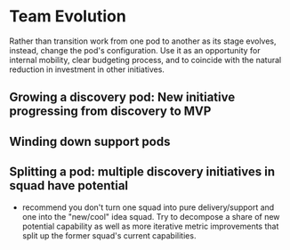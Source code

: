 # Team Evolution

Rather than transition work from one pod to another as its stage evolves, instead, change the pod's configuration. Use it as an opportunity for internal mobility, clear budgeting process, and to coincide with the natural reduction in investment in other initiatives.


## Growing a discovery pod: New initiative progressing from discovery to MVP

## Winding down support pods


## Splitting a pod: multiple discovery initiatives in squad have potential

- recommend you don't turn one squad into pure delivery/support and one into the "new/cool" idea squad. Try to decompose a share of new potential capability as well as more iterative metric improvements that split up the former squad's current capabilities.

